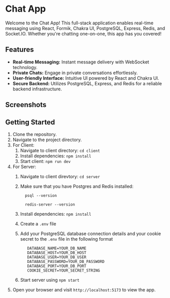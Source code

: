 # Chat App

Welcome to the Chat App! This full-stack application enables real-time messaging using React, Formik, Chakra UI, PostgreSQL, Express, Redis, and Socket.IO. Whether you're chatting one-on-one, this app has you covered!

## Features

- **Real-time Messaging:** Instant message delivery with WebSocket technology.
- **Private Chats:** Engage in private conversations effortlessly.
- **User-friendly Interface:** Intuitive UI powered by React and Chakra UI.
- **Secure Backend:** Utilizes PostgreSQL, Express, and Redis for a reliable backend infrastructure.

## Screenshots


## Getting Started

1. Clone the repository.
2. Navigate to the project directory.
3. For Client:
   1. Navigate to client directory: `cd client`
   2. Install dependencies: `npm install`
   3. Start client: `npm run dev`
4. For Server:
   1. Navigate to client direvtory: `cd server`
   2. Make sure that you have Postgres and Redis installed:
      ```
        psql --version
      ```
      ```
        redis-server --version
      ```

   4. Install dependencies: `npm install`
   5. Create a `.env` file
   6. Add your PostgreSQL database connection details and your cookie secret to the `.env` file in the following format
      ```
         DATABASE_NAME=YOUR_DB_NAME
         DATABASE_HOST=YOUR_DB_HOST
         DATABASE_USER=YOUR_DB_USER
         DATABASE_PASSWORD=YOUR_DB_PASSWORD
         DATABASE_PORT=YOUR_DB_PORT
         COOKIE_SECRET=YOUR_SECRET_STRING
   7. Start server using `npm start`
5. Open your browser and visit `http://localhost:5173` to view the app. 
